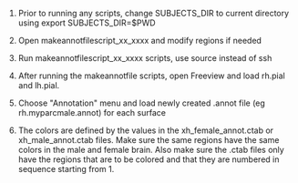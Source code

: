 1. Prior to running any scripts, change SUBJECTS_DIR to current directory using export SUBJECTS_DIR=$PWD

2. Open makeannotfilescript_xx_xxxx and modify regions if needed

3. Run makeannotfilescript_xx_xxxx scripts, use source instead of ssh

4. After running the makeannotfile scripts, open Freeview and load rh.pial and lh.pial. 

5. Choose "Annotation" menu and load newly created .annot file (eg rh.myparcmale.annot) for each surface

5. The colors are defined by the values in the xh_female_annot.ctab or xh_male_annot.ctab files. Make sure the same regions have the same colors in the male and female brain. Also make sure the .ctab files only have the regions that are to be colored and that they are numbered in sequence starting from 1.
